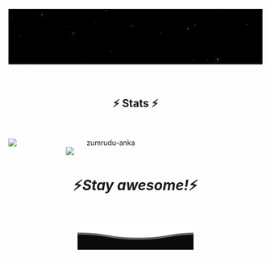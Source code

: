 <p align="center" width="200">
  <img src="https://github.com/ulugbekivich/ulugbekivich/blob/main/github.gif" alt="Hi, I'm Shaydullayev 👋">
</p>

<br>

<h2 align="center">⚡ Stats ⚡</h2>
<br>
<p align=center>
  <div align=center>
    <a href="https://github.com/ulugbekivich/github-readme-streak-stats">
      <img align="left" width=390 src="https://github-readme-stats.vercel.app/api?username=ulugbekivich&&show_icons=true&theme=dark&border=61dafb&hide_border=true" alt="zumrudu-anka" />
    </a>
    <a href="https://github.com/anuraghazra/github-readme-stats">
      <img align="right" width=390 src="https://github-readme-stats.vercel.app/api?username=ulugbekivich&show_icons=true&theme=react&border_color=61dafb&hide_border=true" />
    </a>
  </div>
</p>
<br>
<br>
<h1 align='center'>⚡️<i>Stay awesome!</i>⚡️</h1>
<br>
<p align="center">
        <img src="https://github.com/ulugbekivich/ulugbekivich/blob/main/Bottom.svg" alt="Github Stats" />
</p>


